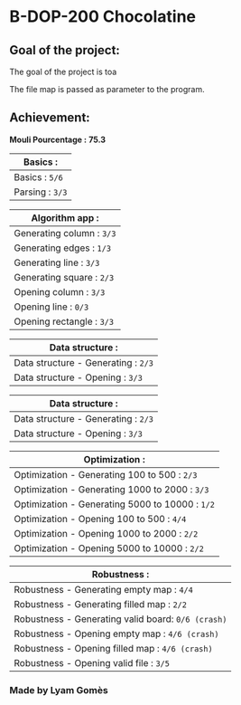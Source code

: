 # B-DOP-200 Chocolatine

## Goal of the project:  
The goal of the project is toa

The file map is passed as parameter to the program.  
  
## Achievement:  
**Mouli Pourcentage :** **75.3**  

| Basics : |
| --- |
| Basics : `5/6` |
| Parsing : `3/3` |

| Algorithm app : |
| --- |
| Generating column : `3/3` |
| Generating edges  : `1/3` | 
| Generating line : `3/3` | 
| Generating square : `2/3` | 
| Opening column : `3/3` | 
| Opening line : `0/3` | 
| Opening rectangle : `3/3` |

| Data structure : |
| --- |
| Data structure - Generating : `2/3` | 
| Data structure - Opening : `3/3` |


| Data structure : |
| --- |
| Data structure - Generating : `2/3` | 
| Data structure - Opening : `3/3` |


| Optimization : |
| --- |
|Optimization - Generating 100 to 500 : `2/3` | 
|Optimization - Generating 1000 to 2000 : `3/3` | 
|Optimization - Generating 5000 to 10000 : `1/2` | 
|Optimization - Opening 100 to 500 : `4/4` | 
|Optimization - Opening 1000 to 2000 : `2/2` | 
|Optimization - Opening 5000 to 10000 : `2/2` | 

| Robustness : |
| --- |
|Robustness - Generating empty map : `4/4` | 
|Robustness - Generating filled map : `2/2` | 
|Robustness - Generating valid board: `0/6 (crash)` | 
|Robustness - Opening empty map : `4/6 (crash)` | 
|Robustness - Opening filled map : `4/6 (crash)` | 
|Robustness - Opening valid file : `3/5` | 

### Made by Lyam Gomès
